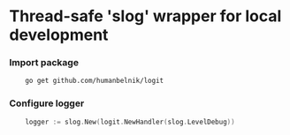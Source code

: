 # Thread-safe 'slog' wrapper for local development

### Import package
```bash
    go get github.com/humanbelnik/logit
```
### Configure logger
```go
    logger := slog.New(logit.NewHandler(slog.LevelDebug))
```
